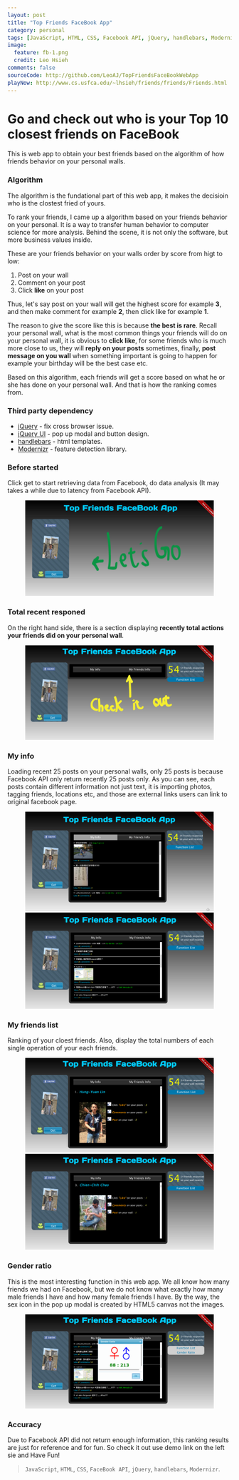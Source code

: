 ```yaml
---
layout: post
title: "Top Friends FaceBook App"
category: personal
tags: [JavaScript, HTML, CSS, Facebook API, jQuery, handlebars, Modernizr, Personal Project]
image:
  feature: fb-1.png
  credit: Leo Hsieh
comments: false
sourceCode: http://github.com/LeoAJ/TopFriendsFaceBookWebApp
playNow: http://www.cs.usfca.edu/~lhsieh/friends/friends/Friends.html
---
```


# Go and check out who is your Top 10 closest friends on FaceBook

This is web app to obtain your best friends based on the algorithm of how friends behavior on your personal walls.

### Algorithm

The algorithm is the fundational part of this web app, it makes the decisioin who is the clostest fried of yours.

To rank your friends, I came up a algorithm based on your friends behavior on your personal. It is a way to transfer human behavior to computer science for more analysis. Behind the scene, it is not only the software, but more business values inside.

These are your friends behavior on your walls order by score from higt to low:

1. Post on your wall
2. Comment on your post
3. Click **like** on your post

Thus, let's say post on your wall will get the highest score for example **3**, and then make comment for example **2**, then click like for example **1**.

The reason to give the score like this is because **the best is rare**. Recall your personal wall, what is the most common things your friends will do on your personal wall, it is obvious to **click like**, for some friends who is much more close to us, they will **reply on your posts** sometimes, finally, **post message on you wall** when something important is going to happen for example your birthday will be the best case etc.

Based on this algorithm, each friends will get a score based on what he or she has done on your personal wall. And that is how the ranking comes from.

### Third party dependency

* [jQuery](http://jquery.com/) - fix cross browser issue.
* [jQuery UI](http://jqueryui.com/) - pop up modal and button design.
* [handlebars](http://handlebarsjs.com/) - html templates.
* [Modernizr](http://modernizr.com/) - feature detection library.

### Before started

Click get to start retrieving data from Facebook, do data analysis (It may takes a while due to latency from Facebook API).

<figure>
  <a href="/images/fb-2.png"><img src="/images/fb-2.png"></a>
</figure>

### Total recent responed

On the right hand side, there is a section displaying **recently total actions your friends did on your personal wall**.

<figure>
  <a href="/images/fb-3.png"><img src="/images/fb-3.png"></a>
</figure>

### My info

Loading recent 25 posts on your personal walls, only 25 posts is because Facebook API only return recently 25 posts only. As you can see, each posts contain different information not just text, it is importing photos, tagging friends, locations etc, and those are external links users can link to original facebook page.

<figure class="half">
  <a href="/images/fb-4.png"><img src="/images/fb-4.png"></a>
  <a href="/images/fb-5.png"><img src="/images/fb-5.png"></a>
</figure>


### My friends list

Ranking of your cloest friends. Also, display the total numbers of each single operation of your each friends.

<figure class="half">
  <a href="/images/fb-6.png"><img src="/images/fb-6.png"></a>
  <a href="/images/fb-7.png"><img src="/images/fb-7.png"></a>
</figure>


### Gender ratio

This is the most interesting function in this web app. We all know how many friends we had on Facebook, but we do not know what exactly how many male friends I have and how many female friends I have. By the way, the sex icon in the pop up modal is created by HTML5 canvas not the images.

<figure>
  <a href="/images/fb-8.png"><img src="/images/fb-8.png"></a>
</figure>

### Accuracy
Due to Facebook API did not return enough information, this ranking results are just for reference and for fun. So check it out use demo link on the left sie and Have Fun!

> `JavaScript`, `HTML`, `CSS`, `FaceBook API`, `jQuery`, `handlebars`, `Modernizr`.